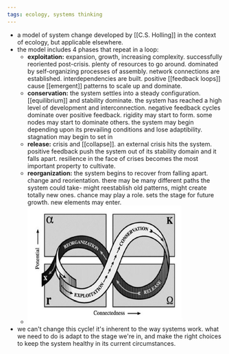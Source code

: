 ```yaml
---
tags: ecology, systems thinking
---
```


- a model of system change developed by [[C.S. Holling]] in the context of ecology, but applicable elsewhere.
- the model includes 4 phases that repeat in a loop:
	- **exploitation:** expansion, growth, increasing complexity. successfully reoriented post-crisis. plenty of resources to go around. dominated by self-organizing processes of assembly. network connections are established. interdependencies are built. positive [[feedback loops]] cause [[emergent]] patterns to scale up and dominate.
	- **conservation:** the system settles into a steady configuration. [[equilibrium]] and stability dominate. the system has reached a high level of development and interconnection. negative feedback cycles dominate over positive feedback. rigidity may start to form. some nodes may start to dominate others. the system may begin depending upon its prevailing conditions and lose adaptibility. stagnation may begin to set in
	- **release:** crisis and [[collapse]]. an external crisis hits the system. positive feedback push the system out of its stability domain and it falls apart. resilience in the face of crises becomes the most important property to cultivate.
	- **reorganization:** the system begins to recover from falling apart. change and reorientation. there may be many different paths the system could take- might reestablish old patterns, might create totally new ones. chance may play a role. sets the stage for future growth. new elements may enter.
	- ![image.png](../assets/image_1745467398376_0.png)
- we can't change this cycle! it's inherent to the way systems work. what we need to do is adapt to the stage we're in, and make the right choices to keep the system healthy in its current circumstances.